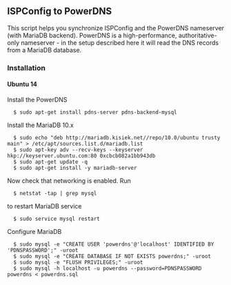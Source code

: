 ## ISPConfig to PowerDNS
This script helps you synchronize ISPConfig and the PowerDNS nameserver (with MariaDB backend). 
PowerDNS is a high-performance, authoritative-only nameserver - in the setup described here it will read 
the DNS records from a MariaDB database.

### Installation

#### Ubuntu 14

Install the PowerDNS
```
  $ sudo apt-get install pdns-server pdns-backend-mysql
```
Install the MariaDB 10.x
```
  $ sudo echo "deb http://mariadb.kisiek.net//repo/10.0/ubuntu trusty main" > /etc/apt/sources.list.d/mariadb.list
  $ sudo apt-key adv --recv-keys --keyserver hkp://keyserver.ubuntu.com:80 0xcbcb082a1bb943db
  $ sudo apt-get update -q
  $ sudo apt-get install -y mariadb-server
```
Now check that networking is enabled. Run
```
  $ netstat -tap | grep mysql
```
to restart MariaDB service
```
  $ sudo service mysql restart
```
Configure MariaDB
```
  $ sudo mysql -e "CREATE USER 'powerdns'@'localhost' IDENTIFIED BY 'PDNSPASSWORD';" -uroot
  $ sudo mysql -e "CREATE DATABASE IF NOT EXISTS powerdns;" -uroot
  $ sudo mysql -e "FLUSH PRIVILEGES;" -uroot
  $ sudo mysql -h localhost -u powerdns --password=PDNSPASSWORD powerdns < powerdns.sql
```
